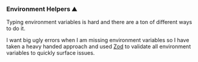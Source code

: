 ### Environment Helpers ⛰️

Typing environment variables is hard and there are a ton of different ways to do it.

I want big ugly errors when I am missing environment variables so I have taken a heavy handed approach and used [Zod](https://zod.dev/) to validate all environment variables to quickly surface issues.